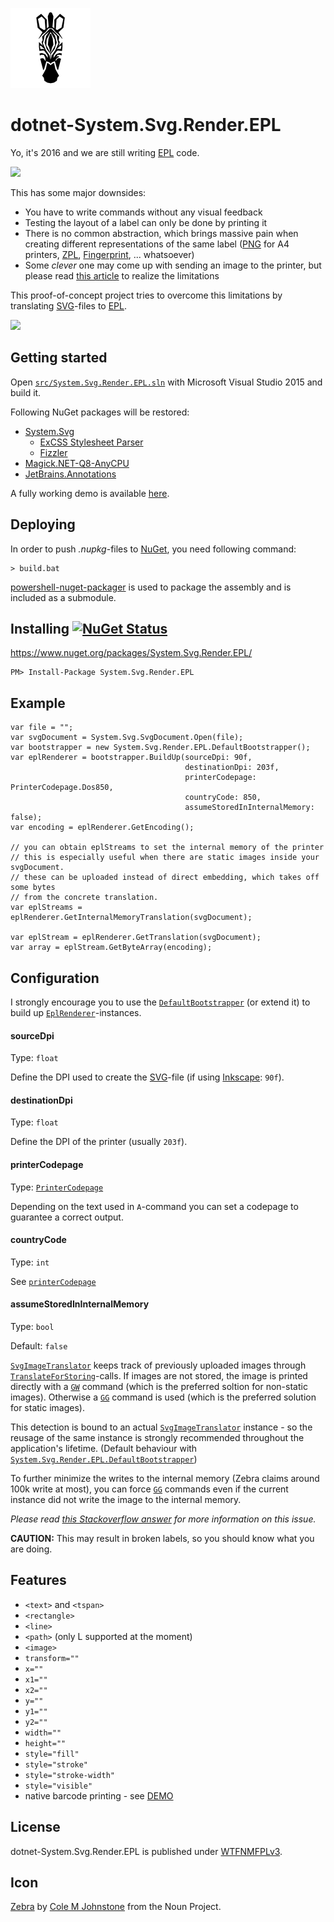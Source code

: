 ![Icon](assets/icon.png)
# dotnet-System.Svg.Render.EPL

Yo, it's 2016 and we are still writing [EPL](https://en.wikipedia.org/wiki/Eltron_Programming_Language) code.

![](https://media.giphy.com/media/YA6dmVW0gfIw8/giphy.gif)

This has some major downsides:
- You have to write commands without any visual feedback
- Testing the layout of a label can only be done by printing it
- There is no common abstraction, which brings massive pain when creating different representations of the same label ([PNG](https://en.wikipedia.org/wiki/Portable_Network_Graphics) for A4 printers, [ZPL](https://en.wikipedia.org/wiki/ZPL_programming_language), [Fingerprint](http://apps.intermec.com/downloads/eps_man/937-023-003/Default.htm), ... whatsoever)
- Some *clever* one may come up with sending an image to the printer, but please read [this article](http://web.archive.org/web/20150306101851/http://nicholas.piasecki.name/blog/2009/03/sending-raw-epl2-directly-to-a-zebra-lp2844-via-c) to realize the limitations

This proof-of-concept project tries to overcome this limitations by translating [SVG](https://en.wikipedia.org/wiki/Scalable_Vector_Graphics)-files to [EPL](https://en.wikipedia.org/wiki/Eltron_Programming_Language).

![](https://media.giphy.com/media/1rpg1ZDVKcdSo/giphy.gif)

## Getting started

Open [`src/System.Svg.Render.EPL.sln`](src/System.Svg.Render.EPL.sln) with Microsoft Visual Studio 2015 and build it.

Following NuGet packages will be restored:
- [System.Svg](https://www.nuget.org/packages/System.Svg)
  - [ExCSS Stylesheet Parser](https://www.nuget.org/packages/ExCSS/2.0.5)
  - [Fizzler](https://www.nuget.org/packages/Fizzler)
- [Magick.NET-Q8-AnyCPU](https://www.nuget.org/packages/Magick.NET-Q8-AnyCPU)
- [JetBrains.Annotations](https://www.nuget.org/packages/JetBrains.Annotations)

A fully working demo is available [here](https://github.com/dittodhole/dotnet-System.Svg.Render.EPL/tree/demo).

## Deploying

In order to push *.nupkg*-files to [NuGet](https://www.nuget.org/), you need following command:

    > build.bat

[powershell-nuget-packager](https://github.com/dittodhole/powershell-nuget-packager) is used to package the assembly and is included as a submodule.

## Installing [![NuGet Status](http://img.shields.io/nuget/v/System.Svg.Render.EPL.svg?style=flat)](https://www.nuget.org/packages/System.Svg.Render.EPL/)

https://www.nuget.org/packages/System.Svg.Render.EPL/

    PM> Install-Package System.Svg.Render.EPL

## Example

```
var file = "";
var svgDocument = System.Svg.SvgDocument.Open(file);
var bootstrapper = new System.Svg.Render.EPL.DefaultBootstrapper();
var eplRenderer = bootstrapper.BuildUp(sourceDpi: 90f,
                                       destinationDpi: 203f,
                                       printerCodepage: PrinterCodepage.Dos850,
                                       countryCode: 850,
                                       assumeStoredInInternalMemory: false);
var encoding = eplRenderer.GetEncoding();

// you can obtain eplStreams to set the internal memory of the printer
// this is especially useful when there are static images inside your svgDocument.
// these can be uploaded instead of direct embedding, which takes off some bytes
// from the concrete translation.
var eplStreams = eplRenderer.GetInternalMemoryTranslation(svgDocument);

var eplStream = eplRenderer.GetTranslation(svgDocument);
var array = eplStream.GetByteArray(encoding);
```

## Configuration

I strongly encourage you to use the [`DefaultBootstrapper`](src/System.Svg.Render.EPL/DefaultBootstrapper.cs) (or extend it) to build up [`EplRenderer`](src/System.Svg.Render.EPL/EplRenderer.cs)-instances.

#### sourceDpi
Type: `float`

Define the DPI used to create the [SVG](https://en.wikipedia.org/wiki/Scalable_Vector_Graphics)-file (if using [Inkscape](https://inkscape.org): `90f`).

#### destinationDpi
Type: `float`

Define the DPI of the printer (usually `203f`).

#### printerCodepage
Type: [`PrinterCodepage`](src/System.Svg.Render.EPL/Enums.cs#L3)

Depending on the text used in `A`-command you can set a codepage to guarantee a correct output.

#### countryCode
Type: `int`

See [`printerCodepage`](#printercodepage)

#### assumeStoredInInternalMemory
Type: `bool`

Default: `false`

[`SvgImageTranslator`](src/System.Svg.Render.EPL/SvgImageTranslator.cs) keeps track of previously uploaded images through [`TranslateForStoring`](src/System.Svg.Render.EPL/SvgImageTranslator.cs#L127)-calls. If images are not stored, the image is printed directly with a [`GW`](http://support.zebra.com/cpws/docs/eltron/epl2/GW_Command.pdf) command (which is the preferred soltion for non-static images). Otherwise a [`GG`](http://support.zebra.com/cpws/docs/eltron/epl2/GG_Command.pdf) command is used (which is the preferred solution for static images).

This detection is bound to an actual [`SvgImageTranslator`](src/System.Svg.Render.EPL/SvgImageTranslator.cs) instance - so the reusage of the same instance is strongly recommended throughout the application's lifetime. (Default behaviour with [`System.Svg.Render.EPL.DefaultBootstrapper`](src/System.Svg.Render.EPL/DefaultBootstrapper.cs))

To further minimize the writes to the internal memory (Zebra claims around 100k write at most), you can force [`GG`](http://support.zebra.com/cpws/docs/eltron/epl2/GG_Command.pdf) commands even if the current instance did not write the image to the internal memory.

*Please read [this Stackoverflow answer](http://stackoverflow.com/a/18559256/57508) for more information on this issue.*

**CAUTION:** This may result in broken labels, so you should know what you are doing.

## Features

- `<text>` and `<tspan>`
- `<rectangle>`
- `<line>`
- `<path>` (only L supported at the moment)
- `<image>`
- `transform=""`
- `x=""`
- `x1=""`
- `x2=""`
- `y=""`
- `y1=""`
- `y2=""`
- `width=""`
- `height=""`
- `style="fill"`
- `style="stroke"`
- `style="stroke-width"`
- `style="visible"`
- native barcode printing - see [DEMO](https://github.com/dittodhole/dotnet-System.Svg.Render.EPL/tree/demo)

## License

dotnet-System.Svg.Render.EPL is published under [WTFNMFPLv3](https://github.com/dittodhole/WTFNMFPLv3).

## Icon

[Zebra](https://thenounproject.com/term/zebra/201040/) by [Cole M Johnstone](https://thenounproject.com/colemjohnstone) from the Noun Project.
